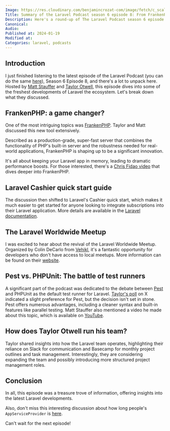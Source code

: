 ```yaml
---
Image: https://res.cloudinary.com/benjamincrozat-com/image/fetch/c_scale,f_webp,q_auto,w_1200/https://github.com/benjamincrozat/content/assets/3613731/49c6dc9d-3ff2-48b0-9b7f-b7e4a695ed22
Title: Summary of the Laravel Podcast season 6 episode 8: From FrankenPHP to Team Management
Description: Here's a round-up of The Laravel Podcast season 6 episode 8: FrankenPHP, Cashier's quick guide, the Laravel Worldwide Meetup, etc.
Canonical:
Audio:
Published at: 2024-01-19
Modified at:
Categories: laravel, podcasts
---
```


## Introduction

I just finished listening to the latest episode of the Laravel Podcast (you can do the same [here](https://laravelpodcast.com/episodes/cashier-vs-spark-pest-vs-phpunit-and-how-we-manage-remote-teams)), Season 6 Episode 8, and there's a lot to unpack here. Hosted by [Matt Stauffer](https://mattstauffer.com) and [Taylor Otwell](https://x.com/taylorotwell), this episode dives into some of the freshest developments of Laravel the ecosystem. Let's break down what they discussed.

## FrankenPHP: a game changer?

One of the most intriguing topics was [FrankenPHP](https://frankenphp.dev). Taylor and Matt discussed this new tool extensively.

Described as a production-grade, super-fast server that combines the functionality of PHP's built-in server and the robustness needed for real-world applications, FrankenPHP is shaping up to be a significant innovation.

It's all about keeping your Laravel app in memory, leading to dramatic performance boosts. For those interested, there's a [Chris Fidao video](https://youtu.be/q6FQaaFZVy4?si=MU1AAi7-UNgLH-Ni) that dives deeper into FrankenPHP.

## Laravel Cashier quick start guide

The discussion then shifted to Laravel's Cashier quick start, which makes it much easier to get started for anyone looking to integrate subscriptions into their Laravel application. More details are available in the [Laravel documentation](https://laravel.com/docs/billing#quickstart).

## The Laravel Worldwide Meetup

I was excited to hear about the revival of the Laravel Worldwide Meetup. Organized by Colin DeCarlo from [Vehikl](https://vehikl.com), it's a fantastic opportunity for developers who don't have access to local meetups. More information can be found on their [website](https://meetup.laravel.com).

## Pest vs. PHPUnit: The battle of test runners

A significant part of the podcast was dedicated to the debate between [Pest](https://pestphp.com) and PHPUnit as the default test runner for Laravel. [Taylor's poll](https://x.com/taylorotwell/status/1744729110163988949) on X indicated a slight preference for Pest, but the decision isn't set in stone. Pest offers numerous advantages, including a cleaner syntax and built-in features like parallel testing. Matt Stauffer also mentioned a video he made about this topic, which is available on [YouTube](https://www.youtube.com/watch?v=W3tfEtbMTEI).

## How does Taylor Otwell run his team?

Taylor shared insights into how the Laravel team operates, highlighting their reliance on Slack for communication and Basecamp for monthly project outlines and task management. Interestingly, they are considering expanding the team and possibly introducing more structured project management roles.

## Conclusion

In all, this episode was a treasure trove of information, offering insights into the latest Laravel developments.

Also, don't miss this interesting discussion about how long people's `AppServiceProvider` is [here](https://x.com/ianlandsman/status/1744903740329443588?s=20).

Can't wait for the next episode!
